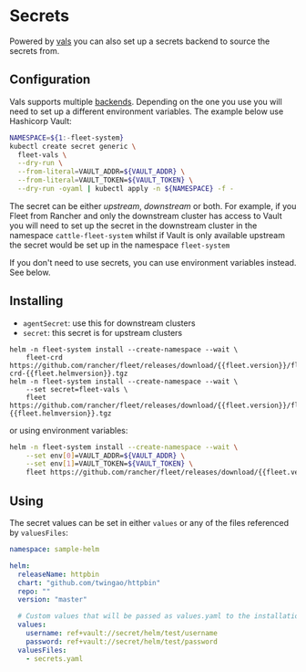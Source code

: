 # Secrets

Powered by [vals](https://github.com/variantdev/vals) you can also set up a secrets backend to source the secrets from.

## Configuration

Vals supports multiple [backends](https://github.com/variantdev/vals#suported-backends). Depending on the one you use you will need to set up a different environment variables. The example below use Hashicorp Vault:

```sh
NAMESPACE=${1:-fleet-system}
kubectl create secret generic \
  fleet-vals \
  --dry-run \
  --from-literal=VAULT_ADDR=${VAULT_ADDR} \
  --from-literal=VAULT_TOKEN=${VAULT_TOKEN} \
  --dry-run -oyaml | kubectl apply -n ${NAMESPACE} -f -
```

The secret can be either *upstream*, *downstream* or both. For example, if you Fleet from Rancher and only the downstream cluster has access to Vault you will need to set up the secret in the downstream cluster in the namespace `cattle-fleet-system` whilst if Vault is only available upstream the secret would be set up in the namespace `fleet-system`

If you don't need to use secrets, you can use environment variables instead. See below.

## Installing

* `agentSecret`: use this for downstream clusters
* `secret`: this secret is for upstream clusters

```shell
helm -n fleet-system install --create-namespace --wait \
    fleet-crd https://github.com/rancher/fleet/releases/download/{{fleet.version}}/fleet-crd-{{fleet.helmversion}}.tgz
helm -n fleet-system install --create-namespace --wait \
    --set secret=fleet-vals \
    fleet https://github.com/rancher/fleet/releases/download/{{fleet.version}}/fleet-{{fleet.helmversion}}.tgz
```

or using environment variables:

```sh
helm -n fleet-system install --create-namespace --wait \
    --set env[0]=VAULT_ADDR=${VAULT_ADDR} \
    --set env[1]=VAULT_TOKEN=${VAULT_TOKEN} \
    fleet https://github.com/rancher/fleet/releases/download/{{fleet.version}}/fleet-{{fleet.helmversion}}.tgz
```


## Using

The secret values can be set in either `values` or any of the files referenced by `valuesFiles`:

```yaml
namespace: sample-helm

helm:
  releaseName: httpbin
  chart: "github.com/twingao/httpbin"
  repo: ""
  version: "master"

  # Custom values that will be passed as values.yaml to the installation
  values:
    username: ref+vault://secret/helm/test/username
    password: ref+vault://secret/helm/test/password
  valuesFiles:
    - secrets.yaml
```